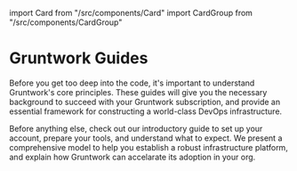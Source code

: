 import Card from "/src/components/Card"
import CardGroup from "/src/components/CardGroup"

# Gruntwork Guides

Before you get too deep into the code, it's important to understand Gruntwork's core principles. These guides will give you the necessary background to succeed with your Gruntwork subscription, and provide an essential framework for constructing a world-class DevOps infrastructure.

<CardGroup cols={2}>

<Card
  title="Introduction to Gruntwork"
  href="/docs/intro/overview/intro-to-gruntwork">
Before anything else, check out our introductory guide to set up your account, prepare your tools, and understand what to expect.
</Card>
<Card
  title="The Gruntwork Production Framework"
  href="/docs/guides/production-framework">
We present a comprehensive model to help you establish a robust infrastructure platform, and explain how Gruntwork can accelarate its adoption in your org.
</Card>

</CardGroup>
